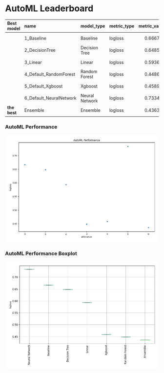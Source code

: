 # AutoML Leaderboard

| Best model   | name                    | model_type     | metric_type   |   metric_value |   train_time | Link                                              |
|:-------------|:------------------------|:---------------|:--------------|---------------:|-------------:|:--------------------------------------------------|
|              | 1_Baseline              | Baseline       | logloss       |       0.666775 |         0.26 | [Results link](1_Baseline/README.md)              |
|              | 2_DecisionTree          | Decision Tree  | logloss       |       0.648504 |        18    | [Results link](2_DecisionTree/README.md)          |
|              | 3_Linear                | Linear         | logloss       |       0.593649 |        12.2  | [Results link](3_Linear/README.md)                |
|              | 4_Default_RandomForest  | Random Forest  | logloss       |       0.448691 |        22.24 | [Results link](4_Default_RandomForest/README.md)  |
|              | 5_Default_Xgboost       | Xgboost        | logloss       |       0.458922 |        12.63 | [Results link](5_Default_Xgboost/README.md)       |
|              | 6_Default_NeuralNetwork | Neural Network | logloss       |       0.733411 |        23.84 | [Results link](6_Default_NeuralNetwork/README.md) |
| **the best** | Ensemble                | Ensemble       | logloss       |       0.436319 |         0.83 | [Results link](Ensemble/README.md)                |

### AutoML Performance
![AutoML Performance](ldb_performance.png)

### AutoML Performance Boxplot
![AutoML Performance Boxplot](ldb_performance_boxplot.png)